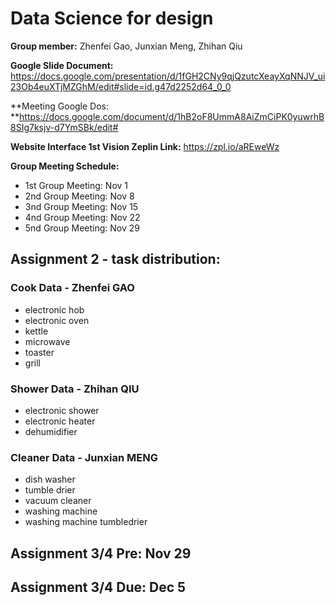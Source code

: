 # Data Science for design
**Group member:** Zhenfei Gao, Junxian Meng, Zhihan Qiu

**Google Slide Document:** https://docs.google.com/presentation/d/1fGH2CNy9qjQzutcXeayXqNNJV_ui23Ob4euXTjMZGhM/edit#slide=id.g47d2252d64_0_0

**Meeting Google Dos: **https://docs.google.com/document/d/1hB2oF8UmmA8AiZmCiPK0yuwrhB8SIg7ksjv-d7YmSBk/edit#

**Website Interface 1st Vision Zeplin Link:** https://zpl.io/aREweWz

**Group Meeting Schedule:**

- 1st Group Meeting: Nov 1
- 2nd Group Meeting: Nov 8
- 3nd Group Meeting: Nov 15
- 4nd Group Meeting: Nov 22
- 5nd Group Meeting: Nov 29

## Assignment 2 - task distribution:

### Cook Data - Zhenfei GAO
- electronic hob
- electronic oven
- kettle
- microwave
- toaster
- grill

### Shower Data - Zhihan QIU
- electronic shower
- electronic heater
- dehumidifier


### Cleaner Data - Junxian MENG
- dish washer
- tumble drier
- vacuum cleaner
- washing machine
- washing machine tumbledrier

 ## Assignment 3/4 Pre: Nov 29

## Assignment 3/4 Due: Dec 5